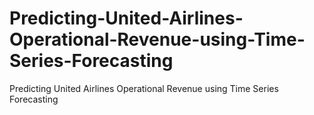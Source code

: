 # Predicting-United-Airlines-Operational-Revenue-using-Time-Series-Forecasting
Predicting United Airlines Operational Revenue using Time Series Forecasting
